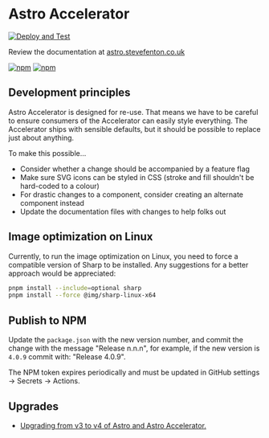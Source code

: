 <!-- @format -->

# Astro Accelerator

[![Deploy and Test](https://github.com/Steve-Fenton/astro-accelerator/actions/workflows/build-astro.yml/badge.svg)](https://github.com/Steve-Fenton/astro-accelerator/actions/workflows/build-astro.yml)

Review the documentation at [astro.stevefenton.co.uk](https://astro.stevefenton.co.uk/)

[![npm](https://img.shields.io/npm/v/astro-accelerator?color=blue&style=plastic)](https://www.npmjs.com/package/astro-accelerator/)
[![npm](https://img.shields.io/npm/dm/astro-accelerator?style=plastic)](https://www.npmjs.com/package/astro-accelerator/)

## Development principles

Astro Accelerator is designed for re-use. That means we have to be careful to ensure consumers of the Accelerator can easily style everything. The Accelerator ships with sensible defaults, but it should be possible to replace just about anything.

To make this possible...

-   Consider whether a change should be accompanied by a feature flag
-   Make sure SVG icons can be styled in CSS (stroke and fill shouldn't be hard-coded to a colour)
-   For drastic changes to a component, consider creating an alternate component instead
-   Update the documentation files with changes to help folks out

## Image optimization on Linux

Currently, to run the image optimization on Linux, you need to force a compatible version of Sharp to be installed. Any suggestions for a better approach would be appreciated:

```bash
pnpm install --include=optional sharp
pnpm install --force @img/sharp-linux-x64
```

## Publish to NPM

Update the `package.json` with the new version number, and commit the change with the message "Release n.n.n", for example, if the new version is `4.0.9` commit with: "Release 4.0.9".

The NPM token expires periodically and must be updated in GitHub settings -> Secrets -> Actions.

## Upgrades

-   [Upgrading from v3 to v4 of Astro and Astro Accelerator.](https://www.stevefenton.co.uk/blog/2023/12/upgrade-astro-v4/)
